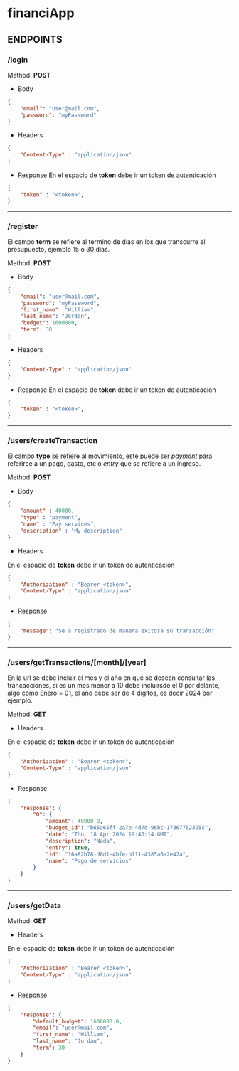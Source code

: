 # financiApp

## ENDPOINTS

### /login

Method: <b>POST</b>

- Body
```json
{
    "email": "user@mail.com",
    "password": "myPassword"
}
```

- Headers

```json
{   
    "Content-Type" : "application/json"
}
```

- Response
En el espacio de <b>token</b> debe ir un token de autenticación

```json
{   
    "token" : "<token>",
}
```

<hr>

### /register

El campo <b>term</b> se refiere al termino de días en los que transcurre el presupuesto, ejemplo 15 o 30 días.

Method: <b>POST</b>

- Body
```json
{
    "email": "user@mail.com",
    "password": "myPassword",
    "first_name": "William",
    "last_name": "Jordan",
    "budget": 1600000,
    "term": 30
}
```

- Headers

```json
{   
    "Content-Type" : "application/json"
}
```

- Response
En el espacio de <b>token</b> debe ir un token de autenticación

```json
{   
    "token" : "<token>",
}
```

<hr>

### /users/createTransaction

El campo <b>type</b> se refiere al movimiento, este puede ser *payment* para referirce a un pago, gasto, etc o *entry* que se refiere a un ingreso.

Method: <b>POST</b>

- Body
```json
{
    "amount" : 40000,
    "type" : "payment",
    "name" : "Pay services",
    "description" : "My description"
}
```


- Headers

En el espacio de <b>token</b> debe ir un token de autenticación

```json
{   
    "Authorization" : "Bearer <token>",
    "Content-Type" : "application/json"
}
```

- Response 

```json
{
    "message": "Se a registrado de manera exitosa su transacción"
}

```

<hr>

### /users/getTransactions/[month]/[year]

En la url se debe incluir el mes y el año en que se desean consultar las trancacciones, si es un mes menor a 10 debe incluirsde el 0 por delante, algo como Enero = 01, el año debe ser de 4 dígitos, es decir 2024 por ejemplo.

Method: <b>GET</b>


- Headers

En el espacio de <b>token</b> debe ir un token de autenticación

```json
{   
    "Authorization" : "Bearer <token>",
    "Content-Type" : "application/json"
}
```

- Response

```json
{
    "response": {
        "0": {
            "amount": 40000.0,
            "budget_id": "b65a65ff-2a7e-4d7d-96bc-17367752395c",
            "date": "Thu, 18 Apr 2024 19:40:14 GMT",
            "description": "Nada",
            "entry": true,
            "id": "16a82b78-d8d1-4bfe-b711-4385a6a2e42a",
            "name": "Pago de servicios"
        }
    }
}
```

<hr>

### /users/getData

Method: <b>GET</b>


- Headers

En el espacio de <b>token</b> debe ir un token de autenticación

```json
{   
    "Authorization" : "Bearer <token>",
    "Content-Type" : "application/json"
}
```
- Response

```json
{
    "response": {
        "default_budget": 1600000.0,
        "email": "user@mail.com",
        "first_name": "William",
        "last_name": "Jordan",
        "term": 30
    }
}
```